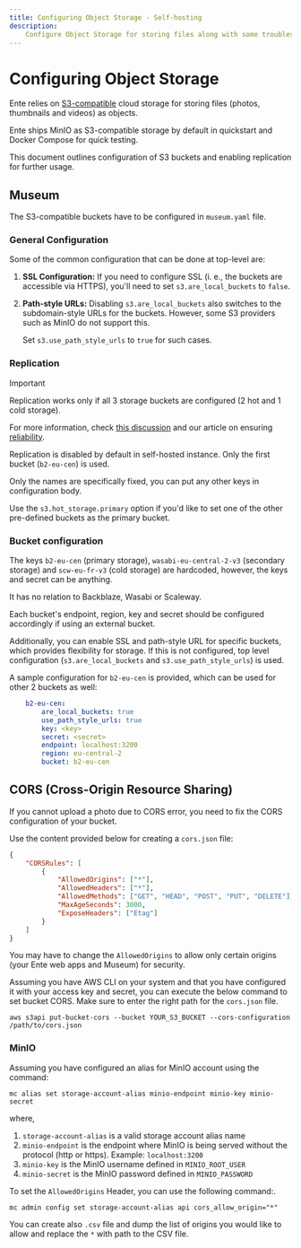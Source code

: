 ```yaml
---
title: Configuring Object Storage - Self-hosting
description:
    Configure Object Storage for storing files along with some troubleshooting tips
---
```


# Configuring Object Storage

Ente relies on [S3-compatible](https://docs.aws.amazon.com/s3/) cloud storage for
storing files (photos, thumbnails and videos) as objects.

Ente ships MinIO as S3-compatible storage by default in quickstart and Docker Compose for quick testing.

This document outlines configuration of S3 buckets and enabling replication for further usage.

## Museum

The S3-compatible buckets have to be configured in `museum.yaml` file.

### General Configuration

Some of the common configuration that can be done at top-level are:

1. **SSL Configuration:** If you need to configure SSL (i. e., the buckets are accessible via HTTPS),
    you'll need to set `s3.are_local_buckets` to `false`.
2. **Path-style URLs:** Disabling `s3.are_local_buckets` also switches to the subdomain-style URLs for
    the buckets. However, some S3 providers such as MinIO do not support this.
    
    Set `s3.use_path_style_urls` to `true` for such cases.

### Replication

> [!IMPORTANT]
>
> Replication works only if all 3 storage buckets are configured (2 hot and 1 cold storage).
>
> For more information, check [this discussion](https://github.com/ente-io/ente/discussions/3167#discussioncomment-10585970)
> and our article on ensuring [reliability](https://ente.io/reliability/).

Replication is disabled by default in self-hosted instance. Only the first bucket (`b2-eu-cen`) is used.

Only the names are specifically fixed, you can put any other keys in configuration body.

Use the `s3.hot_storage.primary` option if you'd like to set one of the other pre-defined buckets as the primary bucket.

### Bucket configuration

The keys `b2-eu-cen` (primary storage), `wasabi-eu-central-2-v3` (secondary storage)
and `scw-eu-fr-v3` (cold storage) are hardcoded, however, the keys and secret can be anything.

It has no relation to Backblaze, Wasabi or Scaleway.

Each bucket's endpoint, region, key and secret should be configured accordingly
if using an external bucket.

Additionally, you can enable SSL and path-style URL for specific buckets, which provides
flexibility for storage. If this is not configured, top level configuration (`s3.are_local_buckets`
and `s3.use_path_style_urls`) is used.

A sample configuration for `b2-eu-cen` is provided, which can be used for other 2 buckets as well:

``` yaml
    b2-eu-cen:
        are_local_buckets: true
        use_path_style_urls: true
        key: <key>
        secret: <secret>
        endpoint: localhost:3200
        region: eu-central-2
        bucket: b2-eu-cen
```

## CORS (Cross-Origin Resource Sharing)

If you cannot upload a photo due to CORS error, you need to fix the CORS
configuration of your bucket.

Use the content provided below for creating a `cors.json` file:

``` json
{
    "CORSRules": [
        {
            "AllowedOrigins": ["*"],
            "AllowedHeaders": ["*"],
            "AllowedMethods": ["GET", "HEAD", "POST", "PUT", "DELETE"],
            "MaxAgeSeconds": 3000,
            "ExposeHeaders": ["Etag"]
        }
    ]
}
```

You may have to change the `AllowedOrigins` to allow only certain origins
(your Ente web apps and Museum) for security.

Assuming you have AWS CLI on your system and that you have configured
it with your access key and secret, you can execute the below command to
set bucket CORS. Make sure to enter the right path for the `cors.json` file.

``` shell
aws s3api put-bucket-cors --bucket YOUR_S3_BUCKET --cors-configuration /path/to/cors.json
```

### MinIO

Assuming you have configured an alias for MinIO account using the command:

``` shell
mc alias set storage-account-alias minio-endpoint minio-key minio-secret
```

where,

1. `storage-account-alias` is a valid storage account alias name
2. `minio-endpoint` is the endpoint where MinIO is being served without the protocol (http or https). Example: `localhost:3200`
3. `minio-key` is the MinIO username defined in `MINIO_ROOT_USER`
4. `minio-secret` is the MinIO password defined in `MINIO_PASSWORD`

To set the `AllowedOrigins` Header, you can use the
following command:.

``` shell
mc admin config set storage-account-alias api cors_allow_origin="*"
```

You can create also `.csv` file and dump the list of origins you would like to allow and replace the `*` with path to the CSV file.
